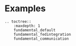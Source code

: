 # Examples

```{eval-rst}
.. toctree::
    :maxdepth: 1
    fundamental_default
    fundamental_fedintegration
    fundamental_communication

```
